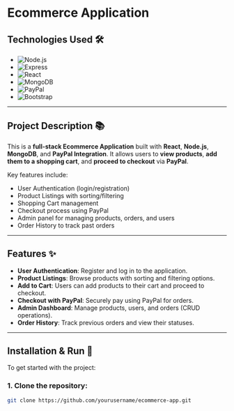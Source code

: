 # **Ecommerce Application**

## **Technologies Used 🛠️**
- ![Node.js](https://img.shields.io/badge/Node.js-339933?style=for-the-badge&logo=node.js&logoColor=white)
- ![Express](https://img.shields.io/badge/Express.js-000000?style=for-the-badge&logo=express&logoColor=white)
- ![React](https://img.shields.io/badge/React-61DAFB?style=for-the-badge&logo=react&logoColor=black)
- ![MongoDB](https://img.shields.io/badge/MongoDB-47A248?style=for-the-badge&logo=mongodb&logoColor=white)
- ![PayPal](https://img.shields.io/badge/PayPal-003087?style=for-the-badge&logo=paypal&logoColor=white)
- ![Bootstrap](https://img.shields.io/badge/Bootstrap-563D7C?style=for-the-badge&logo=bootstrap&logoColor=white)

---

## **Project Description 📚**

This is a **full-stack Ecommerce Application** built with **React**, **Node.js**, **MongoDB**, and **PayPal Integration**. It allows users to **view products**, **add them to a shopping cart**, and **proceed to checkout** via **PayPal**.

Key features include:
- User Authentication (login/registration)
- Product Listings with sorting/filtering
- Shopping Cart management
- Checkout process using PayPal
- Admin panel for managing products, orders, and users
- Order History to track past orders

---

## **Features ✨**
- **User Authentication**: Register and log in to the application.
- **Product Listings**: Browse products with sorting and filtering options.
- **Add to Cart**: Users can add products to their cart and proceed to checkout.
- **Checkout with PayPal**: Securely pay using PayPal for orders.
- **Admin Dashboard**: Manage products, users, and orders (CRUD operations).
- **Order History**: Track previous orders and view their statuses.

---

## **Installation & Run 🚀**

To get started with the project:

### **1. Clone the repository**:
   ```bash
   git clone https://github.com/yourusername/ecommerce-app.git
